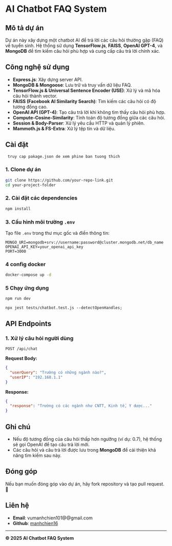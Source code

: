 # AI Chatbot FAQ System

## Mô tả dự án

Dự án này xây dựng một chatbot AI để trả lời các câu hỏi thường gặp (FAQ) về tuyển sinh. Hệ thống sử dụng **TensorFlow.js**, **FAISS**, **OpenAI GPT-4**, và **MongoDB** để tìm kiếm câu hỏi phù hợp và cung cấp câu trả lời chính xác.

## Công nghệ sử dụng

- **Express.js**: Xây dựng server API.
- **MongoDB & Mongoose**: Lưu trữ và truy vấn dữ liệu FAQ.
- **TensorFlow.js & Universal Sentence Encoder (USE)**: Xử lý và mã hóa câu hỏi thành vector.
- **FAISS (Facebook AI Similarity Search)**: Tìm kiếm các câu hỏi có độ tương đồng cao.
- **OpenAI API (GPT-4)**: Tạo câu trả lời khi không tìm thấy câu hỏi phù hợp.
- **Compute-Cosine-Similarity**: Tính toán độ tương đồng giữa các câu hỏi.
- **Session & Body-Parser**: Xử lý yêu cầu HTTP và quản lý phiên.
- **Mammoth.js & FS-Extra**: Xử lý tệp tin và dữ liệu.

## Cài đặt

```bash
 truy cap pakage.json de xem phine ban tuong thich

```

### 1. Clone dự án

```bash
git clone https://github.com/your-repo-link.git
cd your-project-folder

```

### 2. Cài đặt các dependencies

```bash
npm install
```

### 3. Cấu hình môi trường `.env`

Tạo file `.env` trong thư mục gốc và điền thông tin:

```env
MONGO_URI=mongodb+srv://username:password@cluster.mongodb.net/db_name
OPENAI_API_KEY=your_openai_api_key
PORT=3000
```

### 4 config docker

```bash
docker-compose up -d
```

### 5 Chạy ứng dụng

```bash
npm run dev
```

```run test
npx jest tests/chatbot.test.js --detectOpenHandles;
```

## API Endpoints

### 1. Xử lý câu hỏi người dùng

```http
POST /api/chat
```

**Request Body:**

```json
{
  "userQuery": "Trường có những ngành nào?",
  "userIP": "192.168.1.1"
}
```

**Response:**

```json
{
  "response": "Trường có các ngành như CNTT, Kinh tế, Y dược..."
}
```

## Ghi chú

- Nếu độ tương đồng của câu hỏi thấp hơn ngưỡng (ví dụ: 0.7), hệ thống sẽ gọi OpenAI để tạo câu trả lời mới.
- Các câu hỏi và câu trả lời được lưu trong **MongoDB** để cải thiện khả năng tìm kiếm sau này.

## Đóng góp

Nếu bạn muốn đóng góp vào dự án, hãy fork repository và tạo pull request. 🚀

## Liên hệ

- **Email**: vumanhchien101@@gmail.com
- **Github**: [manhchien16](https://github.com/manhchien16)

---

**© 2025 AI Chatbot FAQ System**
